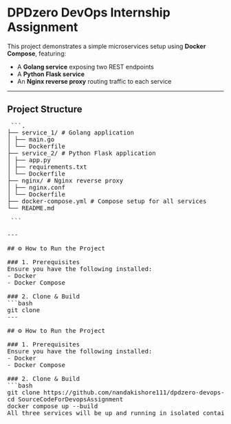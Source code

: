 # DPDzero DevOps Internship Assignment

This project demonstrates a simple microservices setup using **Docker Compose**, featuring:
- A **Golang service** exposing two REST endpoints
- A **Python Flask service**
- An **Nginx reverse proxy** routing traffic to each service

---

##  Project Structure
<pre> ```.
├── service_1/ # Golang application
│ ├── main.go
│ └── Dockerfile
├── service_2/ # Python Flask application
│ ├── app.py
│ ├── requirements.txt
│ └── Dockerfile
├── nginx/ # Nginx reverse proxy
│ ├── nginx.conf
│ └── Dockerfile
├── docker-compose.yml # Compose setup for all services
└── README.md
<pre> ```

---

## ⚙️ How to Run the Project

### 1. Prerequisites
Ensure you have the following installed:
- Docker
- Docker Compose

### 2. Clone & Build
```bash
git clone 
---

## ⚙️ How to Run the Project

### 1. Prerequisites
Ensure you have the following installed:
- Docker
- Docker Compose

### 2. Clone & Build
```bash
git clone https://github.com/nandakishore111/dpdzero-devops-assignment
cd SourceCodeForDevopsAssignment
docker compose up --build
All three services will be up and running in isolated containers.

